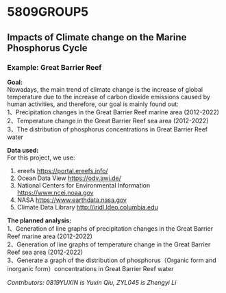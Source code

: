 # 5809GROUP5
## Impacts of Climate change on the Marine  Phosphorus Cycle 
### Example: Great Barrier Reef

**Goal:**   
Nowadays, the main trend of climate change is the increase of global temperature due to the increase of carbon dioxide emissions caused by human activities, and therefore, our goal is mainly found out:  
1、Precipitation changes in the Great Barrier Reef marine area (2012-2022)  
2、Temperature change in the Great Barrier Reef sea area (2012-2022)  
3、The distribution of phosphorus concentrations in Great Barrier Reef water

**Data used:**  
For this project, we use: 
1. ereefs https://portal.ereefs.info/  
2. Ocean Data View https://odv.awi.de/
3. National Centers for Environmental Information  https://www.ncei.noaa.gov
4. NASA https://www.earthdata.nasa.gov
5. Climate Data Library http://iridl.ldeo.columbia.edu


**The planned analysis:**   
1、Generation of line graphs of precipitation changes in the Great Barrier Reef marine area (2012-2022)  
2、Generation of line graphs of temperature change in the Great Barrier Reef sea area (2012-2022)  
3、Generate a graph of the distribution of phosphorus（Organic form and inorganic form）concentrations in Great Barrier Reef water  

*Contributors: 0819YUXIN is Yuxin Qiu, ZYL045 is Zhengyi Li*
